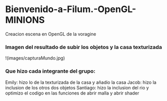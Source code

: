 # Bienvenido-a-Filum.-OpenGL-MINIONS
Creacion escena en OpenGL de la voragine

### Imagen del resultado de subir los objetos y la casa texturizada
!(images/capturaMundo.jpg)


### Que hizo cada integrante del grupo:

Emily: hizo lo de la texturizada de la casa y añadio la casa
Jacob: hizo la inclusion de los otros dos objetos
Santiago: hizo la inclusion del rio y optimizo el codigo en las funciones de abrir malla y abrir shader&nbsp;
